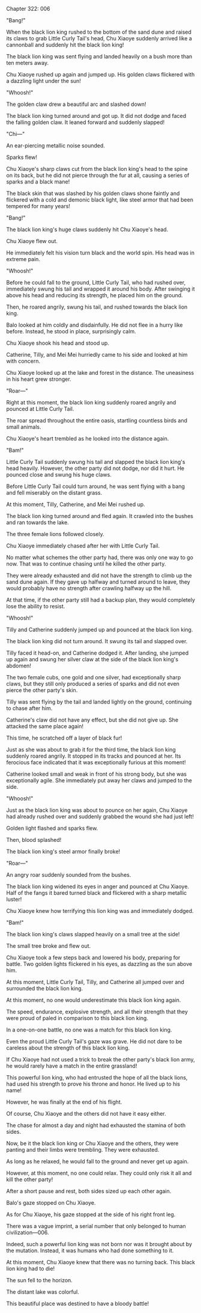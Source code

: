 Chapter 322: 006

"Bang\!"

When the black lion king rushed to the bottom of the sand dune and raised its claws to grab Little Curly Tail's head, Chu Xiaoye suddenly arrived like a cannonball and suddenly hit the black lion king\!

The black lion king was sent flying and landed heavily on a bush more than ten meters away.

Chu Xiaoye rushed up again and jumped up. His golden claws flickered with a dazzling light under the sun\!

"Whoosh\!"

The golden claw drew a beautiful arc and slashed down\!

The black lion king turned around and got up. It did not dodge and faced the falling golden claw. It leaned forward and suddenly slapped\!

"Chi—"

An ear-piercing metallic noise sounded.

Sparks flew\!

Chu Xiaoye's sharp claws cut from the black lion king's head to the spine on its back, but he did not pierce through the fur at all, causing a series of sparks and a black mane\!

The black skin that was slashed by his golden claws shone faintly and flickered with a cold and demonic black light, like steel armor that had been tempered for many years\!

"Bang\!"

The black lion king's huge claws suddenly hit Chu Xiaoye's head.

Chu Xiaoye flew out.

He immediately felt his vision turn black and the world spin. His head was in extreme pain.

"Whoosh\!"

Before he could fall to the ground, Little Curly Tail, who had rushed over, immediately swung his tail and wrapped it around his body. After swinging it above his head and reducing its strength, he placed him on the ground.

Then, he roared angrily, swung his tail, and rushed towards the black lion king.

Balo looked at him coldly and disdainfully. He did not flee in a hurry like before. Instead, he stood in place, surprisingly calm.

Chu Xiaoye shook his head and stood up.

Catherine, Tilly, and Mei Mei hurriedly came to his side and looked at him with concern.

Chu Xiaoye looked up at the lake and forest in the distance. The uneasiness in his heart grew stronger.

"Roar—"

Right at this moment, the black lion king suddenly roared angrily and pounced at Little Curly Tail.

The roar spread throughout the entire oasis, startling countless birds and small animals.

Chu Xiaoye's heart trembled as he looked into the distance again.

"Bam\!"

Little Curly Tail suddenly swung his tail and slapped the black lion king's head heavily. However, the other party did not dodge, nor did it hurt. He pounced close and swung his huge claws.

Before Little Curly Tail could turn around, he was sent flying with a bang and fell miserably on the distant grass.

At this moment, Tilly, Catherine, and Mei Mei rushed up.

The black lion king turned around and fled again. It crawled into the bushes and ran towards the lake.

The three female lions followed closely.

Chu Xiaoye immediately chased after her with Little Curly Tail.

No matter what schemes the other party had, there was only one way to go now. That was to continue chasing until he killed the other party.

They were already exhausted and did not have the strength to climb up the sand dune again. If they gave up halfway and turned around to leave, they would probably have no strength after crawling halfway up the hill.

At that time, if the other party still had a backup plan, they would completely lose the ability to resist.

"Whoosh\!"

Tilly and Catherine suddenly jumped up and pounced at the black lion king.

The black lion king did not turn around. It swung its tail and slapped over.

Tilly faced it head-on, and Catherine dodged it. After landing, she jumped up again and swung her silver claw at the side of the black lion king's abdomen\!

The two female cubs, one gold and one silver, had exceptionally sharp claws, but they still only produced a series of sparks and did not even pierce the other party's skin.

Tilly was sent flying by the tail and landed lightly on the ground, continuing to chase after him.

Catherine's claw did not have any effect, but she did not give up. She attacked the same place again\!

This time, he scratched off a layer of black fur\!

Just as she was about to grab it for the third time, the black lion king suddenly roared angrily. It stopped in its tracks and pounced at her. Its ferocious face indicated that it was exceptionally furious at this moment\!

Catherine looked small and weak in front of his strong body, but she was exceptionally agile. She immediately put away her claws and jumped to the side.

"Whoosh\!"

Just as the black lion king was about to pounce on her again, Chu Xiaoye had already rushed over and suddenly grabbed the wound she had just left\!

Golden light flashed and sparks flew.

Then, blood splashed\!

The black lion king's steel armor finally broke\!

"Roar—"

An angry roar suddenly sounded from the bushes.

The black lion king widened its eyes in anger and pounced at Chu Xiaoye. Half of the fangs it bared turned black and flickered with a sharp metallic luster\!

Chu Xiaoye knew how terrifying this lion king was and immediately dodged.

"Bam\!"

The black lion king's claws slapped heavily on a small tree at the side\!

The small tree broke and flew out.

Chu Xiaoye took a few steps back and lowered his body, preparing for battle. Two golden lights flickered in his eyes, as dazzling as the sun above him.

At this moment, Little Curly Tail, Tilly, and Catherine all jumped over and surrounded the black lion king.

At this moment, no one would underestimate this black lion king again.

The speed, endurance, explosive strength, and all their strength that they were proud of paled in comparison to this black lion king.

In a one-on-one battle, no one was a match for this black lion king.

Even the proud Little Curly Tail's gaze was grave. He did not dare to be careless about the strength of this black lion king.

If Chu Xiaoye had not used a trick to break the other party's black lion army, he would rarely have a match in the entire grassland\!

This powerful lion king, who had entrusted the hope of all the black lions, had used his strength to prove his throne and honor. He lived up to his name\!

However, he was finally at the end of his flight.

Of course, Chu Xiaoye and the others did not have it easy either.

The chase for almost a day and night had exhausted the stamina of both sides.

Now, be it the black lion king or Chu Xiaoye and the others, they were panting and their limbs were trembling. They were exhausted.

As long as he relaxed, he would fall to the ground and never get up again.

However, at this moment, no one could relax. They could only risk it all and kill the other party\!

After a short pause and rest, both sides sized up each other again.

Balo's gaze stopped on Chu Xiaoye.

As for Chu Xiaoye, his gaze stopped at the side of his right front leg.

There was a vague imprint, a serial number that only belonged to human civilization—006.

Indeed, such a powerful lion king was not born nor was it brought about by the mutation. Instead, it was humans who had done something to it.

At this moment, Chu Xiaoye knew that there was no turning back. This black lion king had to die\!

The sun fell to the horizon.

The distant lake was colorful.

This beautiful place was destined to have a bloody battle\!